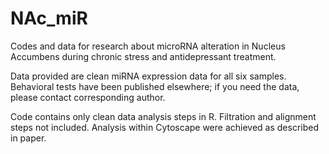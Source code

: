 # NAc_miR
Codes and data for research about microRNA alteration in Nucleus Accumbens during chronic stress and antidepressant treatment.

Data provided are clean miRNA expression data for all six samples. Behavioral tests have been published elsewhere; if you need the data, please contact corresponding author.

Code contains only clean data analysis steps in R. Filtration and alignment steps not included. Analysis within Cytoscape were achieved as described in paper.
